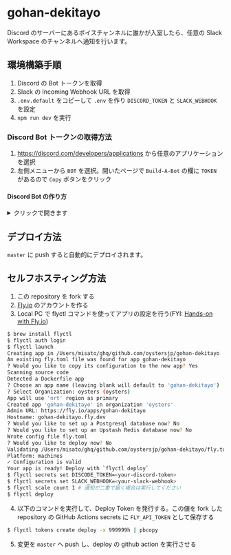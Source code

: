 # gohan-dekitayo

Discord のサーバーにあるボイスチャンネルに誰かが入室したら、任意の Slack Workspace のチャンネルへ通知を行います。

## 環境構築手順

1. Discord の Bot トークンを取得
2. Slack の Incoming Webhook URL を取得
3. `.env.default` をコピーして `.env` を作り `DISCORD_TOKEN` と `SLACK_WEBHOOK` を設定
4. `npm run dev` を実行

### Discord Bot トークンの取得方法

1. https://discord.com/developers/applications から任意のアプリケーションを選択
2. 左側メニューから `BOT` を選択。開いたページで `Build-A-Bot` の欄に `TOKEN` があるので `Copy` ボタンをクリック

#### Discord Bot の作り方

<details><summary>クリックで開きます</summary>

1. https://discord.com/developers/applications > New Application をクリック
2. `NAME` に適当なお名前を記入 `Create`
3. 左側メニューから `BOT` を選択。開いたページで `Add Bot` をクリック (ポップアップが出るので `Yes, do its!` を選択する)
4. 左側メニューから `OAuth2` を選択。`OAuth2 URL Generator`から `bot` にチェックをつける
5. 下に URL が生成されるのでその URL を開き、自分の Discord サーバに追加してください
</details>

## デプロイ方法

`master` に push すると自動的にデプロイされます。

## セルフホスティング方法

1. この repository を fork する
2. [Fly.io](https://fly.io) のアカウントを作る
3. Local PC で flyctl コマンドを使ってアプリの設定を行う(FYI: [Hands-on with Fly.io](https://fly.io/docs/hands-on/install-flyctl/))

```sh
$ brew install flyctl
$ flyctl auth login
$ flyctl launch
Creating app in /Users/misato/ghq/github.com/oystersjp/gohan-dekitayo
An existing fly.toml file was found for app gohan-dekitayo
? Would you like to copy its configuration to the new app? Yes
Scanning source code
Detected a Dockerfile app
? Choose an app name (leaving blank will default to 'gohan-dekitayo')
? Select Organization: oysters (oysters)
App will use 'nrt' region as primary
Created app 'gohan-dekitayo' in organization 'oysters'
Admin URL: https://fly.io/apps/gohan-dekitayo
Hostname: gohan-dekitayo.fly.dev
? Would you like to set up a Postgresql database now? No
? Would you like to set up an Upstash Redis database now? No
Wrote config file fly.toml
? Would you like to deploy now? No
Validating /Users/misato/ghq/github.com/oystersjp/gohan-dekitayo/fly.toml
Platform: machines
✓ Configuration is valid
Your app is ready! Deploy with `flyctl deploy`
$ flyctl secrets set DISCODE_TOKEN=<your-discord-token>
$ flyctl secrets set SLACK_WEBHOOK=<your-slack-webhook>
$ flyctl scale count 1 # 通知が二重で届く場合は実行してください
$ flyctl deploy
```

4. 以下のコマンドを実行して、Deploy Token を発行する。この値を fork した repository の GitHub Actions secrets に `FLY_API_TOKEN` として保存する

```sh
$ flyctl tokens create deploy -x 999999h | pbcopy
```

5. 変更を `master` へ push し、deploy の github action を実行させる
